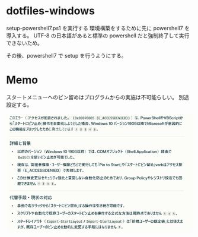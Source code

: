 # dotfiles-windows

setup-powershell7.ps1 を実行する
環境構築をするために先に powershell7 を導入する。
UTF-8 の日本語があると標準の powershell だと強制終了して実行できないため。

その後、powershell7 で setup を行うようにする。

# Memo

スタートメニューへのピン留めはプログラムからの実施は不可能らしい。
別途設定する。

![alt text](imgs/スタートにピン留めできない.png)
